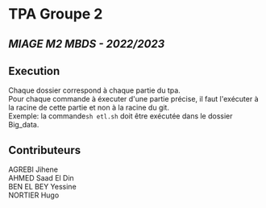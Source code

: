 # TPA Groupe 2
## _MIAGE M2 MBDS - 2022/2023_

## Execution
 Chaque dossier correspond à chaque partie du tpa.  
 Pour chaque commande à éxecuter d'une partie précise, il faut l'exécuter à la racine de cette partie et non à la racine du git.  
 Exemple: la commande```sh etl.sh``` doit être exécutée dans le dossier Big_data.
 ## Contributeurs
 AGREBI Jihene  
 AHMED Saad El Din  
 BEN EL BEY Yessine  
 NORTIER Hugo
 